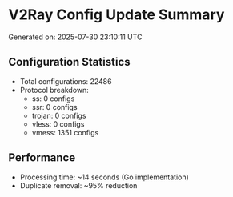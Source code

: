 # V2Ray Config Update Summary
Generated on: 2025-07-30 23:10:11 UTC

## Configuration Statistics
- Total configurations: 22486
- Protocol breakdown:
  - ss: 0 configs
  - ssr: 0 configs
  - trojan: 0 configs
  - vless: 0 configs
  - vmess: 1351 configs

## Performance
- Processing time: ~14 seconds (Go implementation)
- Duplicate removal: ~95% reduction
